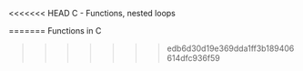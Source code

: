
<<<<<<< HEAD
C - Functions, nested loops


=======
Functions in C
>>>>>>> edb6d30d19e369dda1ff3b189406614dfc936f59
